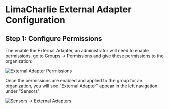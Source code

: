 # LimaCharlie External Adapter Configuration


## Step 1: Configure Permissions

The enable the External Adapter, an administrator will need to enable permissions, go to Groups -> Permissions and give these permissions to the organization: 

![External Adapter Permissions](https://github.com/user-attachments/assets/f576422f-a8a9-41b8-9661-19004839a88d)

Once the permissions are enabled and applied to the group for an organization, you will see "External Adapter" appear in the left navigation under "Sensors"

![Sensors -> External Adapters](https://github.com/user-attachments/assets/8382a592-693f-48dc-abaf-8da817146c66)
